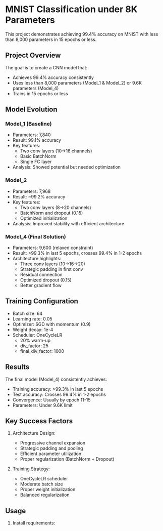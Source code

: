 # MNIST Classification under 8K Parameters

This project demonstrates achieving 99.4% accuracy on MNIST with less than 8,000 parameters in 15 epochs or less.

## Project Overview

The goal is to create a CNN model that:
- Achieves 99.4% accuracy consistently
- Uses less than 8,000 parameters (Model_1 & Model_2) or 9.6K parameters (Model_4)
- Trains in 15 epochs or less

## Model Evolution

### Model_1 (Baseline)
- Parameters: 7,840
- Result: 99.1% accuracy
- Key features: 
  - Two conv layers (10->16 channels)
  - Basic BatchNorm
  - Single FC layer
- Analysis: Showed potential but needed optimization

### Model_2
- Parameters: 7,968
- Result: ~99.2% accuracy
- Key features: 
  - Two conv layers (8->20 channels)
  - BatchNorm and dropout (0.15)
  - Optimized initialization
- Analysis: Improved stability with efficient architecture

### Model_4 (Final Solution)
- Parameters: 9,600 (relaxed constraint)
- Result: >99.3% in last 5 epochs, crosses 99.4% in 1-2 epochs
- Architecture highlights:
  - Three conv layers (10->16->20)
  - Strategic padding in first conv
  - Residual connection
  - Optimized dropout (0.15)
  - Better gradient flow

## Training Configuration

- Batch size: 64
- Learning rate: 0.05
- Optimizer: SGD with momentum (0.9)
- Weight decay: 1e-4
- Scheduler: OneCycleLR
  - 20% warm-up
  - div_factor: 25
  - final_div_factor: 1000

## Results

The final model (Model_4) consistently achieves:
- Training accuracy: >99.3% in last 5 epochs
- Test accuracy: Crosses 99.4% in 1-2 epochs
- Convergence: Usually by epoch 11-15
- Parameters: Under 9.6K limit

## Key Success Factors

1. Architecture Design:
   - Progressive channel expansion
   - Strategic padding and pooling
   - Efficient parameter utilization
   - Proper regularization (BatchNorm + Dropout)

2. Training Strategy:
   - OneCycleLR scheduler
   - Moderate batch size
   - Proper weight initialization
   - Balanced regularization

## Usage

1. Install requirements:



